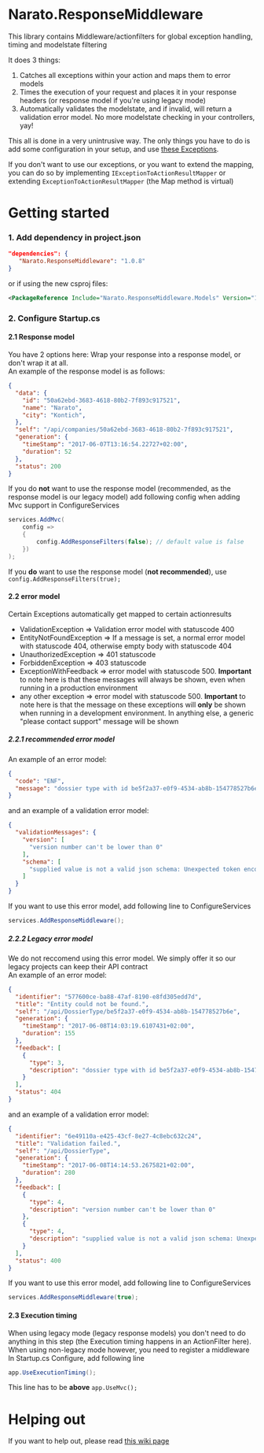 # Narato.ResponseMiddleware
This library contains Middleware/actionfilters for global exception handling, timing and modelstate filtering

It does 3 things:
1) Catches all exceptions within your action and maps them to error models
2) Times the execution of your request and places it in your response headers (or response model if you're using legacy mode)
3) Automatically validates the modelstate, and if invalid, will return a validation error model. No more modelstate checking in your controllers, yay!

This all is done in a very unintrusive way. The only things you have to do is add some configuration in your setup, and use [these Exceptions](https://github.com/Narato/Narato.ResponseMiddleware.Models/tree/master/src/Narato.ResponseMiddleware.Models/Exceptions).  

If you don't want to use our exceptions, or you want to extend the mapping, you can do so by implementing `IExceptionToActionResultMapper` or extending
`ExceptionToActionResultMapper` (the Map method is virtual)

Getting started
==========
### 1. Add dependency in project.json

```json
"dependencies": {
   "Narato.ResponseMiddleware": "1.0.8"
}
```
or if using the new csproj files: 
```xml
<PackageReference Include="Narato.ResponseMiddleware.Models" Version="1.0.8" />
```

### 2. Configure Startup.cs
#### 2.1 Response model
You have 2 options here: Wrap your response into a response model, or don't wrap it at all.  
An example of the response model is as follows:
```json
{
  "data": {
    "id": "50a62ebd-3683-4618-80b2-7f893c917521",
    "name": "Narato",
    "city": "Kontich",
  },
  "self": "/api/companies/50a62ebd-3683-4618-80b2-7f893c917521",
  "generation": {
    "timeStamp": "2017-06-07T13:16:54.22727+02:00",
    "duration": 52
  },
  "status": 200
}
```

If you do **not** want to use the response model (recommended, as the response model is our legacy model) add following config when adding Mvc support in ConfigureServices

```C#
services.AddMvc(
    config =>
    {
        config.AddResponseFilters(false); // default value is false
    })
);
```
If you **do** want to use the response model (**not recommended**), use `config.AddResponseFilters(true);`

#### 2.2 error model
Certain Exceptions automatically get mapped to certain actionresults
* ValidationException => Validation error model with statuscode 400
* EntityNotFoundException => If a message is set, a normal error model with statuscode 404, otherwise empty body with statuscode 404
* UnauthorizedException => 401 statuscode
* ForbiddenException => 403 statuscode
* ExceptionWithFeedback => error model with statuscode 500. **Important** to note here is that these messages will always be shown, even when running in a production environment
* any other exception => error model with statuscode 500. **Important** to note here is that the message on these exceptions will **only** be shown when running in a development environment. In anything else, a generic "please contact support" message will be shown
##### 2.2.1 recommended error model
An example of an error model:
```json
{
  "code": "ENF",
  "message": "dossier type with id be5f2a37-e0f9-4534-ab8b-154778527b6e doesn't exist"
}
```
and an example of a validation error model:
```json
{
  "validationMessages": {
    "version": [
      "version number can't be lower than 0"
    ],
    "schema": [
      "supplied value is not a valid json schema: Unexpected token encountered when reading schema. Expected StartObject, Boolean, got Integer. Path '', line 1, position 1."
    ]
  }
}
```
If you want to use this error model, add following line to ConfigureServices
```C#
services.AddResponseMiddleware();
```
##### 2.2.2 Legacy error model
We do not reccomend using this error model. We simply offer it so our legacy projects can keep their API contract  
An example of an error model:
```json
{
  "identifier": "577600ce-ba88-47af-8190-e8fd305edd7d",
  "title": "Entity could not be found.",
  "self": "/api/DossierType/be5f2a37-e0f9-4534-ab8b-154778527b6e",
  "generation": {
    "timeStamp": "2017-06-08T14:03:19.6107431+02:00",
    "duration": 155
  },
  "feedback": [
    {
      "type": 3,
      "description": "dossier type with id be5f2a37-e0f9-4534-ab8b-154778527b6e doesn't exist"
    }
  ],
  "status": 404
}
```
and an example of a validation error model:
```json
{
  "identifier": "6e49110a-e425-43cf-8e27-4c8ebc632c24",
  "title": "Validation failed.",
  "self": "/api/DossierType",
  "generation": {
    "timeStamp": "2017-06-08T14:14:53.2675821+02:00",
    "duration": 280
  },
  "feedback": [
    {
      "type": 4,
      "description": "version number can't be lower than 0"
    },
    {
      "type": 4,
      "description": "supplied value is not a valid json schema: Unexpected token encountered when reading schema. Expected StartObject, Boolean, got Integer. Path '', line 1, position 1."
    }
  ],
  "status": 400
}
```
If you want to use this error model, add following line to ConfigureServices
```C#
services.AddResponseMiddleware(true);
```

#### 2.3 Execution timing
When using legacy mode (legacy response models) you don't need to do anything in this step (the Execution timing happens in an ActionFilter here).  
When using non-legacy mode however, you need to register a middleware  
In Startup.cs Configure, add following line
```C#
app.UseExecutionTiming();
```
This line has to be **above** `app.UseMvc();`

# Helping out

If you want to help out, please read [this wiki page](https://github.com/Narato/Narato.ResponseMiddleware/wiki/Helping-out)
